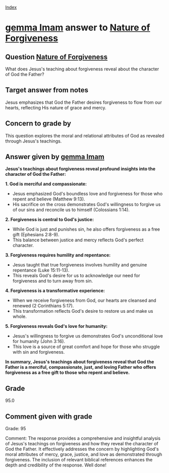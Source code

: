 
[Index](../../index.md)
# [gemma Imam](../../answering_models/gemma_Imam.md) answer to [Nature of Forgiveness](../../questions/Nature_of_Forgiveness.md)

## Question [Nature of Forgiveness](../../questions/Nature_of_Forgiveness.md)
What does Jesus's teaching about forgiveness reveal about the character of God the Father?

## Target answer from notes
Jesus emphasizes that God the Father desires forgiveness to flow from our hearts, reflecting His nature of grace and mercy.

## Concern to grade by
This question explores the moral and relational attributes of God as revealed through Jesus's teachings.

## Answer given by [gemma Imam](../../answering_models/gemma_Imam.md)
**Jesus's teachings about forgiveness reveal profound insights into the character of God the Father:**

**1. God is merciful and compassionate:**

- Jesus emphasized God's boundless love and forgiveness for those who repent and believe (Matthew 9:13).
- His sacrifice on the cross demonstrates God's willingness to forgive us of our sins and reconcile us to himself (Colossians 1:14).


**2. Forgiveness is central to God's justice:**

- While God is just and punishes sin, he also offers forgiveness as a free gift (Ephesians 2:8-9).
- This balance between justice and mercy reflects God's perfect character.


**3. Forgiveness requires humility and repentance:**

- Jesus taught that true forgiveness involves humility and genuine repentance (Luke 15:11-13).
- This reveals God's desire for us to acknowledge our need for forgiveness and to turn away from sin.


**4. Forgiveness is a transformative experience:**

- When we receive forgiveness from God, our hearts are cleansed and renewed (2 Corinthians 5:17).
- This transformation reflects God's desire to restore us and make us whole.


**5. Forgiveness reveals God's love for humanity:**

- Jesus's willingness to forgive us demonstrates God's unconditional love for humanity (John 3:16).
- This love is a source of great comfort and hope for those who struggle with sin and forgiveness.


**In summary, Jesus's teachings about forgiveness reveal that God the Father is a merciful, compassionate, just, and loving Father who offers forgiveness as a free gift to those who repent and believe.**

## Grade
95.0

## Comment given with grade
Grade: 95

Comment: The response provides a comprehensive and insightful analysis of Jesus's teachings on forgiveness and how they reveal the character of God the Father. It effectively addresses the concern by highlighting God's moral attributes of mercy, grace, justice, and love as demonstrated through forgiveness. The inclusion of relevant biblical references enhances the depth and credibility of the response. Well done!
